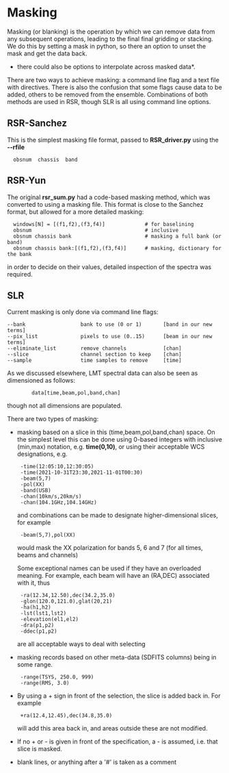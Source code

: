 # Masking

Masking (or blanking) is the operation by which we can remove data
from any subsequent operations, leading to the final final gridding or
stacking. We do this by setting a mask in python, so there an option
to unset the mask and get the data back.
* there could also be options to interpolate across masked data*.


There are two ways to achieve masking: a command line flag and a text file with directives.
There is also the confusion that some flags cause data to be added, others to be removed
from the ensemble. Combinations of both methods are used in RSR, though SLR is all using
command line options.

## RSR-Sanchez

This is the simplest masking file format, passed to **RSR_driver.py** using the **--rfile**


      obsnum  chassis  band
  

## RSR-Yun

The original **rsr_sum.py** had a code-based masking method, which
was converted to using a masking file. This format is close to the Sanchez format,
but allowed for a more detailed masking:

      windows[N] = [(f1,f2),(f3,f4)]             # for baselining
      obsnum                                     # inclusive
      obsnum chassis bank                        # masking a full bank (or band)
      obsnum chassis bank:[(f1,f2),(f3,f4)]      # masking, dictionary for the bank

in order to decide on their values, detailed inspection of the spectra was required.

## SLR

Current masking is only done via command line flags:

	--bank	    	        bank to use (0 or 1)       [band in our new terms]
	--pix_list              pixels to use (0..15)      [beam in our new terms]
	--eliminate_list        remove channels            [chan]
	--slice                 channel section to keep    [chan]
	--sample                time samples to remove     [time]


As we discussed elsewhere, LMT spectral data can also be seen as dimensioned as follows:

           	data[time,beam,pol,band,chan]

though not all dimensions are populated.

There are two types of masking:

* masking based on a slice in this (time,beam,pol,band,chan) space. On the simplest level
  this can be done using 0-based integers
  with inclusive (min,max) notation, e.g. **time(0,10)**,
  or using their acceptable WCS designations, e.g.

       -time(12:05:10,12:30:05)
       -time(2021-10-31T23:30,2021-11-01T00:30)
       -beam(5,7)
       -pol(XX)
       -band(USB)
       -chan(10km/s,20km/s)
       -chan(104.1GHz,104.14GHz)

  and combinations can be made to designate higher-dimensional slices, for example

       -beam(5,7),pol(XX)

  would mask the XX polarization for bands 5, 6 and 7 (for all times, beams and channels)

  Some exceptional names can be used if they have an overloaded meaning. For example, each beam
  will have an (RA,DEC) associated with it, thus

       -ra(12.34,12.50),dec(34.2,35.0)
       -glon(120.0,121.0),glat(20,21)
       -ha(h1,h2)
       -lst(lst1,lst2)
       -elevation(el1,el2)
       -dra(p1,p2)
       -ddec(p1,p2)
       
  are all acceptable ways to deal with selecting 

* masking records based on other meta-data (SDFITS columns) being in some range.

       -range(TSYS, 250.0, 999)
       -range(RMS, 3.0)

* By using a + sign in front of the selection, the slice is added back in.  For example

       +ra(12.4,12.45),dec(34.8,35.0)

  will add this area back in, and areas outside these are not modified.


* If no + or - is given in front of the specification, a - is assumed, i.e. that slice is masked.

* blank lines, or anything after a '#' is taken as a comment


   
